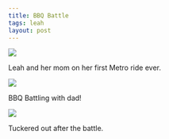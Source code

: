 ```yaml
---
title: BBQ Battle
tags: leah
layout: post
---
```

<img src="http://photos.fuzzymonk.com/blog/image/595/IMG_6282.JPG" class="photo" />

Leah and her mom on her first Metro ride ever.



<img src="http://photos.fuzzymonk.com/blog/image/595/IMG_6289.JPG" class="photo" />

BBQ Battling with dad!



<img src="http://photos.fuzzymonk.com/blog/image/595/IMG_6292.JPG" class="photo" />

Tuckered out after the battle.
